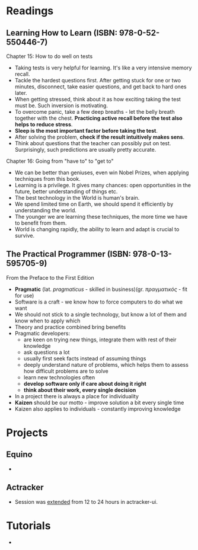 # Readings

## Learning How to Learn (ISBN: 978-0-52-550446-7)

Chapter 15: How to do well on tests

- Taking tests is very helpful for learning. It's like a very intensive memory recall.
- Tackle the hardest questions first. After getting stuck for one or two minutes, disconnect, take easier questions, and
  get back to hard ones later.
- When getting stressed, think about it as how exciting taking the test must be. Such inversion is motivating.
- To overcome panic, take a few deep breaths - let the belly breath together with the chest. __Practicing active recall
  before the test also helps to reduce stress__.
- __Sleep is the most important factor before taking the test__.
- After solving the problem, __check if the result intuitively makes sens__.
- Think about questions that the teacher can possibly put on test. Surprisingly, such predictions are usually pretty
  accurate.

Chapter 16: Going from "have to" to "get to"

- We can be better than geniuses, even win Nobel Prizes, when applying techniques from this book.
- Learning is a privilege. It gives many chances: open opportunities in the future, better understanding of things etc.
- The best technology in the World is human's brain.
- We spend limited time on Earth, we should spend it efficiently by understanding the world.
- The younger we are learning these techniques, the more time we have to benefit from them.
- World is changing rapidly, the ability to learn and adapt is crucial to survive.

## The Practical Programmer (ISBN: 978-0-13-595705-9)

From the Preface to the First Edition

- __Pragmatic__ (lat. _pragmaticus_ - skilled in business)(gr. _πραγματικός_ - fit for use)
- Software is a craft - we know how to force computers to do what we want
- We should not stick to a single technology, but know a lot of them and know when to apply which
- Theory and practice combined bring benefits
- Pragmatic developers:
    - are keen on trying new things, integrate them with rest of their knowledge
    - ask questions a lot
    - usually first seek facts instead of assuming things
    - deeply understand nature of problems, which helps them to assess how difficult problems are to solve
    - learn new technologies often
    - __develop software only if care about doing it right__
    - __think about their work, every single decision__
- In a project there is always a place for individuality
- __Kaizen__ should be our motto - improve solution a bit every single time
- Kaizen also applies to individuals - constantly improving knowledge

# Projects

## Equino

-

## Actracker

- Session was [extended](https://github.com/marcinciapa/actracker-ui/pull/68) from 12 to 24 hours in actracker-ui.

# Tutorials

-